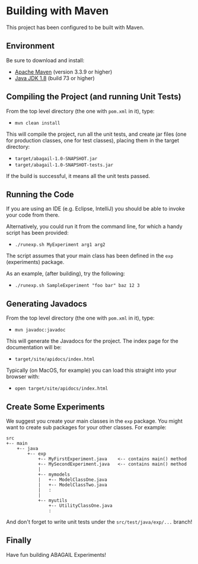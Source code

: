 # Building with Maven

This project has been configured to be built with Maven.


## Environment

Be sure to download and install:
  
  * [Apache Maven][1] (version 3.3.9 or higher)
  * [Java JDK 1.8][2] (build 73 or higher)
  

## Compiling the Project (and running Unit Tests)

From the top level directory (the one with `pom.xml` in it), type:

  * `mvn clean install`
 
This will compile the project, run all the unit tests, and create jar files
(one for production classes, one for test classes), placing them in the
target directory:

 * `target/abagail-1.0-SNAPSHOT.jar`
 * `target/abagail-1.0-SNAPSHOT-tests.jar`

If the build is successful, it means all the unit tests passed.


## Running the Code

If you are using an IDE (e.g. Eclipse, IntelliJ) you should be able to
invoke your code from there.

Alternatively, you could run it from the command line, for which a handy
script has been provided:

 * `./runexp.sh MyExperiment arg1 arg2`
 
The script assumes that your main class has been defined in the 
`exp` (experiments) package.
 
As an example, (after building), try the following:

 * `./runexp.sh SampleExperiment "foo bar" baz 12 3`


## Generating Javadocs

From the top level directory (the one with `pom.xml` in it), type:

  * `mvn javadoc:javadoc`
  
This will generate the Javadocs for the project. The index page for the
documentation will be:

  * `target/site/apidocs/index.html`
  
Typically (on MacOS, for example) you can load this straight into your
browser with: 

  * `open target/site/apidocs/index.html`


## Create Some Experiments

We suggest you create your main classes in the `exp` package. You might want
to create sub packages for your other classes. For example:

```
src
+-- main
    +-- java
        +-- exp
            +-- MyFirstExperiment.java    <-- contains main() method
            +-- MySecondExperiment.java   <-- contains main() method
            |
            +-- mymodels
            |   +-- ModelClassOne.java
            |   +-- ModelClassTwo.java
            |   :
            |
            +-- myutils
                +-- UtilityClassOne.java
                :
```

And don't forget to write unit tests under the `src/test/java/exp/...` branch!


## Finally

Have fun building ABAGAIL Experiments!
 
[1]: https://maven.apache.org/download.cgi
[2]: http://www.oracle.com/technetwork/java/javase/downloads/jdk8-downloads-2133151.html